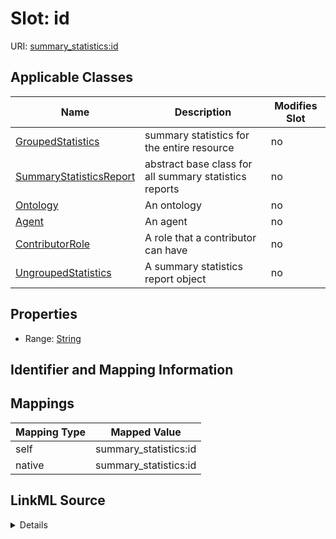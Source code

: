 

# Slot: id



URI: [summary_statistics:id](https://w3id.org/oaklib/summary_statistics.id)



<!-- no inheritance hierarchy -->





## Applicable Classes

| Name | Description | Modifies Slot |
| --- | --- | --- |
| [GroupedStatistics](GroupedStatistics.md) | summary statistics for the entire resource |  no  |
| [SummaryStatisticsReport](SummaryStatisticsReport.md) | abstract base class for all summary statistics reports |  no  |
| [Ontology](Ontology.md) | An ontology |  no  |
| [Agent](Agent.md) | An agent |  no  |
| [ContributorRole](ContributorRole.md) | A role that a contributor can have |  no  |
| [UngroupedStatistics](UngroupedStatistics.md) | A summary statistics report object |  no  |







## Properties

* Range: [String](String.md)





## Identifier and Mapping Information








## Mappings

| Mapping Type | Mapped Value |
| ---  | ---  |
| self | summary_statistics:id |
| native | summary_statistics:id |




## LinkML Source

<details>
```yaml
name: id
alias: id
domain_of:
- SummaryStatisticsReport
- Ontology
- Agent
- ContributorRole
range: string

```
</details>